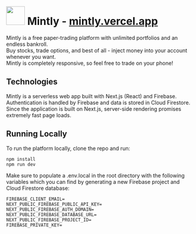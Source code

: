 # [<img src="https://twemoji.maxcdn.com/v/13.0.1/72x72/1f343.png" alt="" width="50px" height="50px">](https://mintly.vercel.app/) Mintly - [mintly.vercel.app](https://mintly.vercel.app/)

Mintly is a free paper-trading platform with unlimited portfolios and an endless bankroll.  
Buy stocks, trade options, and best of all - inject money into your account whenever you want.  
Mintly is completely responsive, so feel free to trade on your phone!

## Technologies
Mintly is a serverless web app built with Next.js (React) and Firebase.  
Authentication is handled by Firebase and data is stored in Cloud Firestore.  
Since the application is built on Next.js, server-side rendering promises extremely fast page loads.
## Running Locally
To run the platform locally, clone the repo and run:

```
npm install
npm run dev
```

Make sure to populate a .env.local in the root directory with the following variables which you can find by generating a new Firebase project and Cloud Firestore database:
```
FIREBASE_CLIENT_EMAIL=
NEXT_PUBLIC_FIREBASE_PUBLIC_API_KEY=
NEXT_PUBLIC_FIREBASE_AUTH_DOMAIN=
NEXT_PUBLIC_FIREBASE_DATABASE_URL=
NEXT_PUBLIC_FIREBASE_PROJECT_ID=
FIREBASE_PRIVATE_KEY=
```
